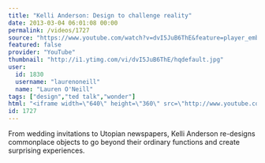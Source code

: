 ```yaml
---
title: "Kelli Anderson: Design to challenge reality"
date: 2013-03-04 06:01:08 00:00
permalink: /videos/1727
source: "https://www.youtube.com/watch?v=dvI5JuB6ThE&feature=player_embedded"
featured: false
provider: "YouTube"
thumbnail: "http://i1.ytimg.com/vi/dvI5JuB6ThE/hqdefault.jpg"
user:
  id: 1830
  username: "laurenoneill"
  name: "Lauren O'Neill"
tags: ["design","ted talk","wonder"]
html: "<iframe width=\"640\" height=\"360\" src=\"http://www.youtube.com/embed/dvI5JuB6ThE?wmode=transparent&feature=oembed\" frameborder=\"0\" allowfullscreen></iframe>"
id: 1727
---
```


From wedding invitations to Utopian newspapers, Kelli Anderson re-designs commonplace objects to go beyond their ordinary functions and create surprising experiences.